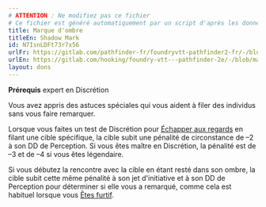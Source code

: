 ```yaml
---
# ATTENTION : Ne modifiez pas ce fichier
# Ce fichier est généré automatiquement par un script d'après les données du module Foundry VTT officiel et de sa traduction
title: Marque d'ombre
titleEn: Shadow Mark
id: N7IsnLDFt73r7x56
urlFr: https://gitlab.com/pathfinder-fr/foundryvtt-pathfinder2-fr/-/blob/master/data/feats/N7IsnLDFt73r7x56.htm
urlEn: https://gitlab.com/hooking/foundry-vtt---pathfinder-2e/-/blob/master/packs/data/feats.db/shadow-mark.json
layout: dons
---
```

**Prérequis** expert en Discrétion

Vous avez appris des astuces spéciales qui vous aident à filer des individus sans vous faire remarquer.

Lorsque vous faites un test de Discrétion pour [Échapper aux regards](../actions/échapper-aux-regards.md) en filant une cible spécifique, la cible subit une pénalité de circonstance de –2 à son DD de Perception. Si vous êtes maître en Discrétion, la pénalité est de –3 et de –4 si vous êtes légendaire.

Si vous débutez la rencontre avec la cible en étant resté dans son ombre, la cible subit cette même pénalité à son jet d'initiative et à son DD de Perception pour déterminer si elle vous a remarqué, comme cela est habituel lorsque vous [Êtes furtif](../actions/être-furtif.md).
